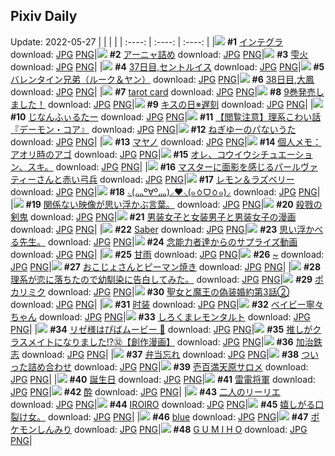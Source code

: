 ## Pixiv Daily
Update: 2022-05-27
|      |      |      |
| :----: | :----: | :----: |
|![](https://pixiv.microyu.workers.dev/c/240x480/img-master/img/2022/05/25/00/21/40/98581487_p0_master1200.jpg) **#1** [インテグラ](https://www.pixiv.net/artworks/98581487) download: [JPG](https://pixiv.microyu.workers.dev/img-original/img/2022/05/25/00/21/40/98581487_p0.jpg) [PNG](https://pixiv.microyu.workers.dev/img-original/img/2022/05/25/00/21/40/98581487_p0.png)|![](https://pixiv.microyu.workers.dev/c/240x480/img-master/img/2022/05/25/00/00/19/98581293_p0_master1200.jpg) **#2** [アーニャ詰め](https://www.pixiv.net/artworks/98581293) download: [JPG](https://pixiv.microyu.workers.dev/img-original/img/2022/05/25/00/00/19/98581293_p0.jpg) [PNG](https://pixiv.microyu.workers.dev/img-original/img/2022/05/25/00/00/19/98581293_p0.png)|![](https://pixiv.microyu.workers.dev/c/240x480/img-master/img/2022/05/26/00/00/11/98602905_p0_master1200.jpg) **#3** [雫火](https://www.pixiv.net/artworks/98602905) download: [JPG](https://pixiv.microyu.workers.dev/img-original/img/2022/05/26/00/00/11/98602905_p0.jpg) [PNG](https://pixiv.microyu.workers.dev/img-original/img/2022/05/26/00/00/11/98602905_p0.png)|
|![](https://pixiv.microyu.workers.dev/c/240x480/img-master/img/2022/05/25/00/00/10/98581234_p0_master1200.jpg) **#4** [37日目,セントルイス](https://www.pixiv.net/artworks/98581234) download: [JPG](https://pixiv.microyu.workers.dev/img-original/img/2022/05/25/00/00/10/98581234_p0.jpg) [PNG](https://pixiv.microyu.workers.dev/img-original/img/2022/05/25/00/00/10/98581234_p0.png)|![](https://pixiv.microyu.workers.dev/c/240x480/img-master/img/2022/05/26/00/00/07/98602868_p0_master1200.jpg) **#5** [バレンタイン兄弟（ルーク＆ヤン）](https://www.pixiv.net/artworks/98602868) download: [JPG](https://pixiv.microyu.workers.dev/img-original/img/2022/05/26/00/00/07/98602868_p0.jpg) [PNG](https://pixiv.microyu.workers.dev/img-original/img/2022/05/26/00/00/07/98602868_p0.png)|![](https://pixiv.microyu.workers.dev/c/240x480/img-master/img/2022/05/26/00/00/06/98602856_p0_master1200.jpg) **#6** [38日目,大鳳](https://www.pixiv.net/artworks/98602856) download: [JPG](https://pixiv.microyu.workers.dev/img-original/img/2022/05/26/00/00/06/98602856_p0.jpg) [PNG](https://pixiv.microyu.workers.dev/img-original/img/2022/05/26/00/00/06/98602856_p0.png)|
|![](https://pixiv.microyu.workers.dev/c/240x480/img-master/img/2022/05/25/00/00/23/98581307_p0_master1200.jpg) **#7** [tarot card](https://www.pixiv.net/artworks/98581307) download: [JPG](https://pixiv.microyu.workers.dev/img-original/img/2022/05/25/00/00/23/98581307_p0.jpg) [PNG](https://pixiv.microyu.workers.dev/img-original/img/2022/05/25/00/00/23/98581307_p0.png)|![](https://pixiv.microyu.workers.dev/c/240x480/img-master/img/2022/05/25/10/36/50/98588623_p0_master1200.jpg) **#8** [9巻発売しました！](https://www.pixiv.net/artworks/98588623) download: [JPG](https://pixiv.microyu.workers.dev/img-original/img/2022/05/25/10/36/50/98588623_p0.jpg) [PNG](https://pixiv.microyu.workers.dev/img-original/img/2022/05/25/10/36/50/98588623_p0.png)|![](https://pixiv.microyu.workers.dev/c/240x480/img-master/img/2022/05/25/00/30/01/98582257_p0_master1200.jpg) **#9** [キスの日※遅刻](https://www.pixiv.net/artworks/98582257) download: [JPG](https://pixiv.microyu.workers.dev/img-original/img/2022/05/25/00/30/01/98582257_p0.jpg) [PNG](https://pixiv.microyu.workers.dev/img-original/img/2022/05/25/00/30/01/98582257_p0.png)|
|![](https://pixiv.microyu.workers.dev/c/240x480/img-master/img/2022/05/25/00/09/03/98581652_p0_master1200.jpg) **#10** [じなんふぃるたー](https://www.pixiv.net/artworks/98581652) download: [JPG](https://pixiv.microyu.workers.dev/img-original/img/2022/05/25/00/09/03/98581652_p0.jpg) [PNG](https://pixiv.microyu.workers.dev/img-original/img/2022/05/25/00/09/03/98581652_p0.png)|![](https://pixiv.microyu.workers.dev/c/240x480/img-master/img/2022/05/25/19/25/11/98595692_p0_master1200.jpg) **#11** [【閲覧注意】理系こわい話『デーモン・コア』](https://www.pixiv.net/artworks/98595692) download: [JPG](https://pixiv.microyu.workers.dev/img-original/img/2022/05/25/19/25/11/98595692_p0.jpg) [PNG](https://pixiv.microyu.workers.dev/img-original/img/2022/05/25/19/25/11/98595692_p0.png)|![](https://pixiv.microyu.workers.dev/c/240x480/img-master/img/2022/05/25/00/00/06/98581185_p0_master1200.jpg) **#12** [ねぎゆーのパないうた](https://www.pixiv.net/artworks/98581185) download: [JPG](https://pixiv.microyu.workers.dev/img-original/img/2022/05/25/00/00/06/98581185_p0.jpg) [PNG](https://pixiv.microyu.workers.dev/img-original/img/2022/05/25/00/00/06/98581185_p0.png)|
|![](https://pixiv.microyu.workers.dev/c/240x480/img-master/img/2022/05/25/10/05/30/98588312_p0_master1200.jpg) **#13** [マヤノ](https://www.pixiv.net/artworks/98588312) download: [JPG](https://pixiv.microyu.workers.dev/img-original/img/2022/05/25/10/05/30/98588312_p0.jpg) [PNG](https://pixiv.microyu.workers.dev/img-original/img/2022/05/25/10/05/30/98588312_p0.png)|![](https://pixiv.microyu.workers.dev/c/240x480/img-master/img/2022/05/26/09/00/01/98609033_p0_master1200.jpg) **#14** [個人メモ：アオリ時のアゴ](https://www.pixiv.net/artworks/98609033) download: [JPG](https://pixiv.microyu.workers.dev/img-original/img/2022/05/26/09/00/01/98609033_p0.jpg) [PNG](https://pixiv.microyu.workers.dev/img-original/img/2022/05/26/09/00/01/98609033_p0.png)|![](https://pixiv.microyu.workers.dev/c/240x480/img-master/img/2022/05/25/16/39/46/98588044_p0_master1200.jpg) **#15** [オレ、コウイウシチュエーション、スキ。](https://www.pixiv.net/artworks/98588044) download: [JPG](https://pixiv.microyu.workers.dev/img-original/img/2022/05/25/16/39/46/98588044_p0.jpg) [PNG](https://pixiv.microyu.workers.dev/img-original/img/2022/05/25/16/39/46/98588044_p0.png)|
|![](https://pixiv.microyu.workers.dev/c/240x480/img-master/img/2022/05/25/16/05/48/98592473_p0_master1200.jpg) **#16** [マスターに面影を感じるパールヴァティーさんと赤い弓兵](https://www.pixiv.net/artworks/98592473) download: [JPG](https://pixiv.microyu.workers.dev/img-original/img/2022/05/25/16/05/48/98592473_p0.jpg) [PNG](https://pixiv.microyu.workers.dev/img-original/img/2022/05/25/16/05/48/98592473_p0.png)|![](https://pixiv.microyu.workers.dev/c/240x480/img-master/img/2022/05/25/20/30/00/98597157_p0_master1200.jpg) **#17** [レモン＆ラズベリー](https://www.pixiv.net/artworks/98597157) download: [JPG](https://pixiv.microyu.workers.dev/img-original/img/2022/05/25/20/30/00/98597157_p0.jpg) [PNG](https://pixiv.microyu.workers.dev/img-original/img/2022/05/25/20/30/00/98597157_p0.png)|![](https://pixiv.microyu.workers.dev/c/240x480/img-master/img/2022/05/26/15/55/11/98613462_p0_master1200.jpg) **#18** [⸜(灬º∀º灬)⸝❤︎⸜(๑ㆁᗜㆁ๑)⸝](https://www.pixiv.net/artworks/98613462) download: [JPG](https://pixiv.microyu.workers.dev/img-original/img/2022/05/26/15/55/11/98613462_p0.jpg) [PNG](https://pixiv.microyu.workers.dev/img-original/img/2022/05/26/15/55/11/98613462_p0.png)|
|![](https://pixiv.microyu.workers.dev/c/240x480/img-master/img/2022/05/25/23/38/48/98602136_p0_master1200.jpg) **#19** [関係ない映像が思い浮かぶ言葉。](https://www.pixiv.net/artworks/98602136) download: [JPG](https://pixiv.microyu.workers.dev/img-original/img/2022/05/25/23/38/48/98602136_p0.jpg) [PNG](https://pixiv.microyu.workers.dev/img-original/img/2022/05/25/23/38/48/98602136_p0.png)|![](https://pixiv.microyu.workers.dev/c/240x480/img-master/img/2022/05/25/13/44/17/98590833_p0_master1200.jpg) **#20** [殺戮の剣鬼](https://www.pixiv.net/artworks/98590833) download: [JPG](https://pixiv.microyu.workers.dev/img-original/img/2022/05/25/13/44/17/98590833_p0.jpg) [PNG](https://pixiv.microyu.workers.dev/img-original/img/2022/05/25/13/44/17/98590833_p0.png)|![](https://pixiv.microyu.workers.dev/c/240x480/img-master/img/2022/05/25/19/34/14/98595907_p0_master1200.jpg) **#21** [男装女子と女装男子と男装女子の漫画](https://www.pixiv.net/artworks/98595907) download: [JPG](https://pixiv.microyu.workers.dev/img-original/img/2022/05/25/19/34/14/98595907_p0.jpg) [PNG](https://pixiv.microyu.workers.dev/img-original/img/2022/05/25/19/34/14/98595907_p0.png)|
|![](https://pixiv.microyu.workers.dev/c/240x480/img-master/img/2022/05/25/00/50/07/98582799_p0_master1200.jpg) **#22** [Saber](https://www.pixiv.net/artworks/98582799) download: [JPG](https://pixiv.microyu.workers.dev/img-original/img/2022/05/25/00/50/07/98582799_p0.jpg) [PNG](https://pixiv.microyu.workers.dev/img-original/img/2022/05/25/00/50/07/98582799_p0.png)|![](https://pixiv.microyu.workers.dev/c/240x480/img-master/img/2022/05/25/02/37/35/98584516_p0_master1200.jpg) **#23** [思い浮かべる先生。](https://www.pixiv.net/artworks/98584516) download: [JPG](https://pixiv.microyu.workers.dev/img-original/img/2022/05/25/02/37/35/98584516_p0.jpg) [PNG](https://pixiv.microyu.workers.dev/img-original/img/2022/05/25/02/37/35/98584516_p0.png)|![](https://pixiv.microyu.workers.dev/c/240x480/img-master/img/2022/05/25/15/53/51/98592330_p0_master1200.jpg) **#24** [念能力者達からのサプライズ動画](https://www.pixiv.net/artworks/98592330) download: [JPG](https://pixiv.microyu.workers.dev/img-original/img/2022/05/25/15/53/51/98592330_p0.jpg) [PNG](https://pixiv.microyu.workers.dev/img-original/img/2022/05/25/15/53/51/98592330_p0.png)|
|![](https://pixiv.microyu.workers.dev/c/240x480/img-master/img/2022/05/25/13/15/07/98590471_p0_master1200.jpg) **#25** [甘雨](https://www.pixiv.net/artworks/98590471) download: [JPG](https://pixiv.microyu.workers.dev/img-original/img/2022/05/25/13/15/07/98590471_p0.jpg) [PNG](https://pixiv.microyu.workers.dev/img-original/img/2022/05/25/13/15/07/98590471_p0.png)|![](https://pixiv.microyu.workers.dev/c/240x480/img-master/img/2022/05/26/00/09/45/98603282_p0_master1200.jpg) **#26** [~](https://www.pixiv.net/artworks/98603282) download: [JPG](https://pixiv.microyu.workers.dev/img-original/img/2022/05/26/00/09/45/98603282_p0.jpg) [PNG](https://pixiv.microyu.workers.dev/img-original/img/2022/05/26/00/09/45/98603282_p0.png)|![](https://pixiv.microyu.workers.dev/c/240x480/img-master/img/2022/05/25/00/05/59/98581547_p0_master1200.jpg) **#27** [おこじょさんとピーマン焼き](https://www.pixiv.net/artworks/98581547) download: [JPG](https://pixiv.microyu.workers.dev/img-original/img/2022/05/25/00/05/59/98581547_p0.jpg) [PNG](https://pixiv.microyu.workers.dev/img-original/img/2022/05/25/00/05/59/98581547_p0.png)|
|![](https://pixiv.microyu.workers.dev/c/240x480/img-master/img/2022/05/26/19/54/24/98617574_p0_master1200.jpg) **#28** [理系が恋に落ちたので幼馴染に告白してみた。](https://www.pixiv.net/artworks/98617574) download: [JPG](https://pixiv.microyu.workers.dev/img-original/img/2022/05/26/19/54/24/98617574_p0.jpg) [PNG](https://pixiv.microyu.workers.dev/img-original/img/2022/05/26/19/54/24/98617574_p0.png)|![](https://pixiv.microyu.workers.dev/c/240x480/img-master/img/2022/05/25/18/32/08/98594683_p0_master1200.jpg) **#29** [ポカリミク](https://www.pixiv.net/artworks/98594683) download: [JPG](https://pixiv.microyu.workers.dev/img-original/img/2022/05/25/18/32/08/98594683_p0.jpg) [PNG](https://pixiv.microyu.workers.dev/img-original/img/2022/05/25/18/32/08/98594683_p0.png)|![](https://pixiv.microyu.workers.dev/c/240x480/img-master/img/2022/05/25/18/00/03/98594098_p0_master1200.jpg) **#30** [聖女と魔王の偽装婚約第3話②](https://www.pixiv.net/artworks/98594098) download: [JPG](https://pixiv.microyu.workers.dev/img-original/img/2022/05/25/18/00/03/98594098_p0.jpg) [PNG](https://pixiv.microyu.workers.dev/img-original/img/2022/05/25/18/00/03/98594098_p0.png)|
|![](https://pixiv.microyu.workers.dev/c/240x480/img-master/img/2022/05/26/11/20/34/98610366_p0_master1200.jpg) **#31** [时装](https://www.pixiv.net/artworks/98610366) download: [JPG](https://pixiv.microyu.workers.dev/img-original/img/2022/05/26/11/20/34/98610366_p0.jpg) [PNG](https://pixiv.microyu.workers.dev/img-original/img/2022/05/26/11/20/34/98610366_p0.png)|![](https://pixiv.microyu.workers.dev/c/240x480/img-master/img/2022/05/26/00/00/09/98602888_p0_master1200.jpg) **#32** [ベイビー寧々ちゃん](https://www.pixiv.net/artworks/98602888) download: [JPG](https://pixiv.microyu.workers.dev/img-original/img/2022/05/26/00/00/09/98602888_p0.jpg) [PNG](https://pixiv.microyu.workers.dev/img-original/img/2022/05/26/00/00/09/98602888_p0.png)|![](https://pixiv.microyu.workers.dev/c/240x480/img-master/img/2022/05/26/22/08/57/98620777_p0_master1200.jpg) **#33** [しろくまレモンタルト](https://www.pixiv.net/artworks/98620777) download: [JPG](https://pixiv.microyu.workers.dev/img-original/img/2022/05/26/22/08/57/98620777_p0.jpg) [PNG](https://pixiv.microyu.workers.dev/img-original/img/2022/05/26/22/08/57/98620777_p0.png)|
|![](https://pixiv.microyu.workers.dev/c/240x480/img-master/img/2022/05/25/12/35/10/98589986_p0_master1200.jpg) **#34** [リゼ様はぴばムービー 🎉](https://www.pixiv.net/artworks/98589986) download: [JPG](https://pixiv.microyu.workers.dev/img-original/img/2022/05/25/12/35/10/98589986_p0.jpg) [PNG](https://pixiv.microyu.workers.dev/img-original/img/2022/05/25/12/35/10/98589986_p0.png)|![](https://pixiv.microyu.workers.dev/c/240x480/img-master/img/2022/05/25/00/00/22/98581303_p0_master1200.jpg) **#35** [推しがクラスメイトになりました!?㉜【創作漫画】](https://www.pixiv.net/artworks/98581303) download: [JPG](https://pixiv.microyu.workers.dev/img-original/img/2022/05/25/00/00/22/98581303_p0.jpg) [PNG](https://pixiv.microyu.workers.dev/img-original/img/2022/05/25/00/00/22/98581303_p0.png)|![](https://pixiv.microyu.workers.dev/c/240x480/img-master/img/2022/05/25/13/43/30/98590822_p0_master1200.jpg) **#36** [加治鉄志](https://www.pixiv.net/artworks/98590822) download: [JPG](https://pixiv.microyu.workers.dev/img-original/img/2022/05/25/13/43/30/98590822_p0.jpg) [PNG](https://pixiv.microyu.workers.dev/img-original/img/2022/05/25/13/43/30/98590822_p0.png)|
|![](https://pixiv.microyu.workers.dev/c/240x480/img-master/img/2022/05/26/00/17/48/98603504_p0_master1200.jpg) **#37** [弁当忘れ](https://www.pixiv.net/artworks/98603504) download: [JPG](https://pixiv.microyu.workers.dev/img-original/img/2022/05/26/00/17/48/98603504_p0.jpg) [PNG](https://pixiv.microyu.workers.dev/img-original/img/2022/05/26/00/17/48/98603504_p0.png)|![](https://pixiv.microyu.workers.dev/c/240x480/img-master/img/2022/05/26/01/21/37/98604866_p0_master1200.jpg) **#38** [ついった詰め合わせ](https://www.pixiv.net/artworks/98604866) download: [JPG](https://pixiv.microyu.workers.dev/img-original/img/2022/05/26/01/21/37/98604866_p0.jpg) [PNG](https://pixiv.microyu.workers.dev/img-original/img/2022/05/26/01/21/37/98604866_p0.png)|![](https://pixiv.microyu.workers.dev/c/240x480/img-master/img/2022/05/25/01/45/06/98583821_p0_master1200.jpg) **#39** [壱百満天原サロメ](https://www.pixiv.net/artworks/98583821) download: [JPG](https://pixiv.microyu.workers.dev/img-original/img/2022/05/25/01/45/06/98583821_p0.jpg) [PNG](https://pixiv.microyu.workers.dev/img-original/img/2022/05/25/01/45/06/98583821_p0.png)|
|![](https://pixiv.microyu.workers.dev/c/240x480/img-master/img/2022/05/26/22/45/29/98621745_p0_master1200.jpg) **#40** [誕生日](https://www.pixiv.net/artworks/98621745) download: [JPG](https://pixiv.microyu.workers.dev/img-original/img/2022/05/26/22/45/29/98621745_p0.jpg) [PNG](https://pixiv.microyu.workers.dev/img-original/img/2022/05/26/22/45/29/98621745_p0.png)|![](https://pixiv.microyu.workers.dev/c/240x480/img-master/img/2022/05/25/14/58/58/98591692_p0_master1200.jpg) **#41** [雷電将軍](https://www.pixiv.net/artworks/98591692) download: [JPG](https://pixiv.microyu.workers.dev/img-original/img/2022/05/25/14/58/58/98591692_p0.jpg) [PNG](https://pixiv.microyu.workers.dev/img-original/img/2022/05/25/14/58/58/98591692_p0.png)|![](https://pixiv.microyu.workers.dev/c/240x480/img-master/img/2022/05/25/14/46/56/98591560_p0_master1200.jpg) **#42** [酔](https://www.pixiv.net/artworks/98591560) download: [JPG](https://pixiv.microyu.workers.dev/img-original/img/2022/05/25/14/46/56/98591560_p0.jpg) [PNG](https://pixiv.microyu.workers.dev/img-original/img/2022/05/25/14/46/56/98591560_p0.png)|
|![](https://pixiv.microyu.workers.dev/c/240x480/img-master/img/2022/05/25/21/33/10/98598750_p0_master1200.jpg) **#43** [二人のリーリエ](https://www.pixiv.net/artworks/98598750) download: [JPG](https://pixiv.microyu.workers.dev/img-original/img/2022/05/25/21/33/10/98598750_p0.jpg) [PNG](https://pixiv.microyu.workers.dev/img-original/img/2022/05/25/21/33/10/98598750_p0.png)|![](https://pixiv.microyu.workers.dev/c/240x480/img-master/img/2022/05/25/18/02/38/98594007_p0_master1200.jpg) **#44** [IROIRO](https://www.pixiv.net/artworks/98594007) download: [JPG](https://pixiv.microyu.workers.dev/img-original/img/2022/05/25/18/02/38/98594007_p0.jpg) [PNG](https://pixiv.microyu.workers.dev/img-original/img/2022/05/25/18/02/38/98594007_p0.png)|![](https://pixiv.microyu.workers.dev/c/240x480/img-master/img/2022/05/26/11/52/41/98610672_p0_master1200.jpg) **#45** [嬉しがる口裂け女。](https://www.pixiv.net/artworks/98610672) download: [JPG](https://pixiv.microyu.workers.dev/img-original/img/2022/05/26/11/52/41/98610672_p0.jpg) [PNG](https://pixiv.microyu.workers.dev/img-original/img/2022/05/26/11/52/41/98610672_p0.png)|
|![](https://pixiv.microyu.workers.dev/c/240x480/img-master/img/2022/05/26/00/00/07/98602864_p0_master1200.jpg) **#46** [blue](https://www.pixiv.net/artworks/98602864) download: [JPG](https://pixiv.microyu.workers.dev/img-original/img/2022/05/26/00/00/07/98602864_p0.jpg) [PNG](https://pixiv.microyu.workers.dev/img-original/img/2022/05/26/00/00/07/98602864_p0.png)|![](https://pixiv.microyu.workers.dev/c/240x480/img-master/img/2022/05/26/08/01/34/98608534_p0_master1200.jpg) **#47** [ポケモンしんみり](https://www.pixiv.net/artworks/98608534) download: [JPG](https://pixiv.microyu.workers.dev/img-original/img/2022/05/26/08/01/34/98608534_p0.jpg) [PNG](https://pixiv.microyu.workers.dev/img-original/img/2022/05/26/08/01/34/98608534_p0.png)|![](https://pixiv.microyu.workers.dev/c/240x480/img-master/img/2022/05/25/05/35/05/98585971_p0_master1200.jpg) **#48** [G U M I H O](https://www.pixiv.net/artworks/98585971) download: [JPG](https://pixiv.microyu.workers.dev/img-original/img/2022/05/25/05/35/05/98585971_p0.jpg) [PNG](https://pixiv.microyu.workers.dev/img-original/img/2022/05/25/05/35/05/98585971_p0.png)|
